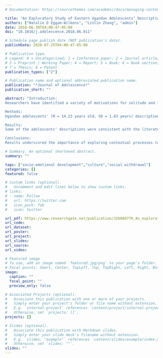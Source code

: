 ```yaml
---
# Documentation: https://sourcethemes.com/academic/docs/managing-content/

title: "An Exploratory Study of Eastern Ugandan Adolescents’ Descriptions of Social Withdrawal"
authors: ["Natalie D Eggum-Wilkens", "Linlin Zhang", "admin"]
date: 2018-06-30T04:00:47-05:00
doi: "10.1016/j.adolescence.2018.06.011"

# Schedule page publish date (NOT publication's date).
publishDate: 2020-07-25T04:00:47-05:00

# Publication type.
# Legend: 0 = Uncategorized; 1 = Conference paper; 2 = Journal article;
# 3 = Preprint / Working Paper; 4 = Report; 5 = Book; 6 = Book section;
# 7 = Thesis; 8 = Patent
publication_types: ["2"]

# Publication name and optional abbreviated publication name.
publication: "*Journal of Adolescence*"
publication_short: ""

abstract: "Introduction: 
Researchers have identified a variety of motivations for solitude and for social withdrawal. These motivations may differ across cultures. The purpose of this study was to explore Ugandan adolescents' descriptions of solitude and social withdrawal, with the aim of guiding future research on social withdrawal in Uganda. 

Methods: 
Ugandan adolescents' (M = 14.23 years old, SD = 1.63 years) descriptions of solitude and social withdrawal were investigated in a cross-sectional, exploratory study. The sample (N = 219 [106 girls, 90 boys, 23 missing sex data]) was drawn from two primary schools and a secondary school in Eastern Uganda. Adolescents' responses to open-ended questionnaire items about general solitude, conflicted motivations for social withdrawal, and non-conflicted motivation for social withdrawal were coded and categorized. 

Results: 
Some of the adolescents' descriptions were consistent with the literature. For example, they described shyness and internalizing emotions, externalizing and socially incompetent behaviors, and poor peer relationships. Some descriptions were unique and likely reflected Uganda's challenges, for instance, family or household factors such as being an orphan. 

Conclusions: 
Results underscored the importance of exploring contextual processes (e.g., parental loss) that might affect Ugandan adolescents' solitude. More generally, the results suggested that solitude should be researched using a broad, synergistic lens that incorporates potential determinants from adolescents and their environments at multiple levels (e.g., person, peer, household, culture)."

# Summary. An optional shortened abstract.
summary: ""

tags: ["socio-emotional development","culture","social withdrawal"]
categories: []
featured: false

# Custom links (optional).
#   Uncomment and edit lines below to show custom links.
# links:
# - name: Follow
#   url: https://twitter.com
#   icon_pack: fab
#   icon: twitter

url_pdf: https://www.researchgate.net/publication/326089770_An_exploratory_study_of_Eastern_Ugandan_adolescents'_descriptions_of_social_withdrawal
url_code:
url_dataset:
url_poster:
url_project:
url_slides:
url_source:
url_video:

# Featured image
# To use, add an image named `featured.jpg/png` to your page's folder. 
# Focal points: Smart, Center, TopLeft, Top, TopRight, Left, Right, BottomLeft, Bottom, BottomRight.
image:
  caption: ""
  focal_point: ""
  preview_only: false

# Associated Projects (optional).
#   Associate this publication with one or more of your projects.
#   Simply enter your project's folder or file name without extension.
#   E.g. `internal-project` references `content/project/internal-project/index.md`.
#   Otherwise, set `projects: []`.
projects: []

# Slides (optional).
#   Associate this publication with Markdown slides.
#   Simply enter your slide deck's filename without extension.
#   E.g. `slides: "example"` references `content/slides/example/index.md`.
#   Otherwise, set `slides: ""`.
slides: ""
---
```

